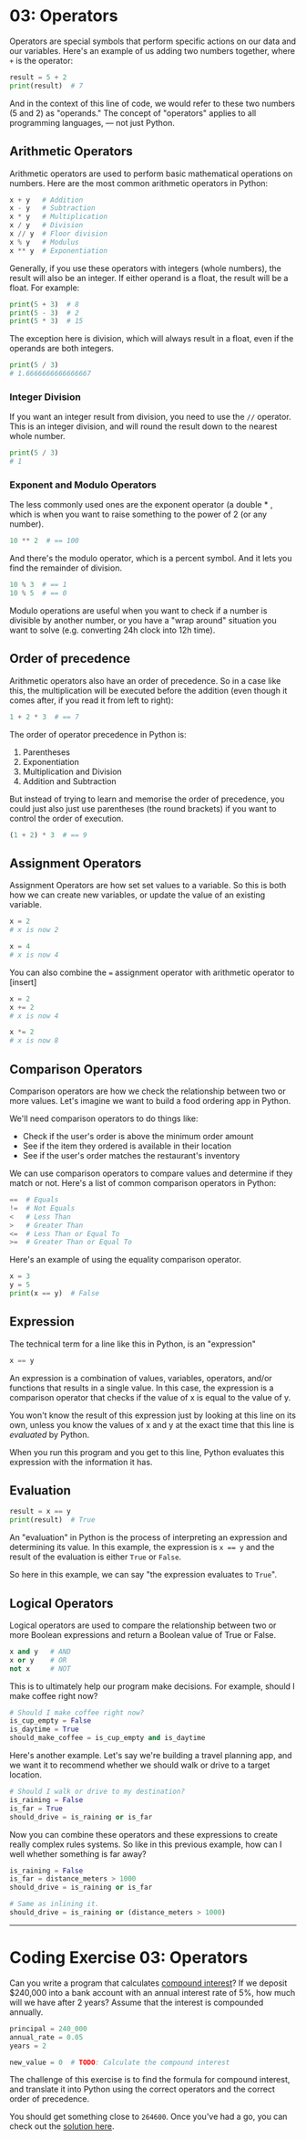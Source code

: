 # 03: Operators

Operators are special symbols that perform specific actions on our data and our variables. Here's an example of us adding two numbers together, where `+` is the operator:

```python
result = 5 + 2
print(result)  # 7
```

And in the context of this line of code, we would refer to these two numbers (5 and 2) as "operands." The concept of "operators" applies to all programming languages, — not just Python.

## Arithmetic Operators

Arithmetic operators are used to perform basic mathematical operations on numbers. Here are the most common arithmetic operators in Python:

```python
x + y   # Addition
x - y   # Subtraction
x * y   # Multiplication
x / y   # Division
x // y  # Floor division
x % y   # Modulus
x ** y  # Exponentiation
```

Generally, if you use these operators with integers (whole numbers), the result will also be an integer. If either operand is a float, the result will be a float. For example:

```python
print(5 + 3)  # 8
print(5 - 3)  # 2
print(5 * 3)  # 15
```

The exception here is division, which will always result in a float, even if the operands are both integers.

```python
print(5 / 3)
# 1.6666666666666667
```

### Integer Division

If you want an integer result from division, you need to use the `//` operator. This is an integer division, and will round the result down to the nearest whole number.

```python
print(5 / 3)
# 1
```

### Exponent and Modulo Operators

The less commonly used ones are the exponent operator (a double \* , which is when you want to raise something to the power of 2 (or any number).

```python
10 ** 2  # == 100
```

And there's the modulo operator, which is a percent symbol. And it lets you find the remainder of division.

```python
10 % 3  # == 1
10 % 5  # == 0
```

Modulo operations are useful when you want to check if a number is divisible by another number, or you have a "wrap around" situation you want to solve (e.g. converting 24h clock into 12h time).

## Order of precedence

Arithmetic operators also have an order of precedence. So in a case like this, the multiplication will be executed before the addition (even though it comes after, if you read it from left to right):

```python
1 + 2 * 3  # == 7
```

The order of operator precedence in Python is:

1. Parentheses
2. Exponentiation
3. Multiplication and Division
4. Addition and Subtraction

But instead of trying to learn and memorise the order of precedence, you could just also just use parentheses (the round brackets) if you want to control the order of execution.

```python
(1 + 2) * 3  # == 9
```

## Assignment Operators

Assignment Operators are how set set values to a variable. So this is both how we can create new variables, or update the value of an existing variable.

```python
x = 2
# x is now 2

x = 4
# x is now 4
```

You can also combine the `=` assignment operator with arithmetic operator to [insert]

```python
x = 2
x += 2
# x is now 4

x *= 2
# x is now 8
```

## Comparison Operators

Comparison operators are how we check the relationship between two or more values. Let's imagine we want to build a food ordering app in Python.

We'll need comparison operators to do things like:

- Check if the user's order is above the minimum order amount
- See if the item they ordered is available in their location
- See if the user's order matches the restaurant's inventory

We can use comparison operators to compare values and determine if they match or not. Here's a list of common comparison operators in Python:

```python
==  # Equals
!=  # Not Equals
<   # Less Than
>   # Greater Than
<=  # Less Than or Equal To
>=  # Greater Than or Equal To
```

Here's an example of using the equality comparison operator.

```python
x = 3
y = 5
print(x == y)  # False
```

## Expression

The technical term for a line like this in Python, is an "expression"

```python
x == y
```

An expression is a combination of values, variables, operators, and/or functions that results in a single value. In this case, the expression is a comparison operator that checks if the value of x is equal to the value of y.

You won't know the result of this expression just by looking at this line on its own, unless you know the values of x and y at the exact time that this line is _evaluated_ by Python.

When you run this program and you get to this line, Python evaluates this expression with the information it has.

## Evaluation

```python
result = x == y
print(result)  # True
```

An "evaluation" in Python is the process of interpreting an expression and determining its value. In this example, the expression is `x == y` and the result of the evaluation is either `True` or `False`.

So here in this example, we can say "the expression evaluates to `True`".

## Logical Operators

Logical operators are used to compare the relationship between two or more Boolean expressions and return a Boolean value of True or False.

```python
x and y   # AND
x or y    # OR
not x     # NOT
```

This is to ultimately help our program make decisions. For example, should I make coffee right now?

```python
# Should I make coffee right now?
is_cup_empty = False
is_daytime = True
should_make_coffee = is_cup_empty and is_daytime
```

Here's another example. Let's say we're building a travel planning app, and we want it to recommend whether we should walk or drive to a target location.

```python
# Should I walk or drive to my destination?
is_raining = False
is_far = True
should_drive = is_raining or is_far
```

Now you can combine these operators and these expressions to create really complex rules systems. So like in this previous example, how can I well whether something is far away?

```python
is_raining = False
is_far = distance_meters > 1000
should_drive = is_raining or is_far

# Same as inlining it.
should_drive = is_raining or (distance_meters > 1000)
```

---

# Coding Exercise 03: Operators

Can you write a program that calculates [compound interest](https://g.co/kgs/4PYrPD)? If we deposit $240,000 into a bank account with an annual interest rate of 5%, how much will we have after 2 years? Assume that the interest is compounded annually.

```python
principal = 240_000
annual_rate = 0.05
years = 2

new_value = 0  # TODO: Calculate the compound interest
```

The challenge of this exercise is to find the formula for compound interest, and translate it into Python using the correct operators and the correct order of precedence.

You should get something close to `264600`. Once you've had a go, you can check out the [solution here](./solution_03.py).

